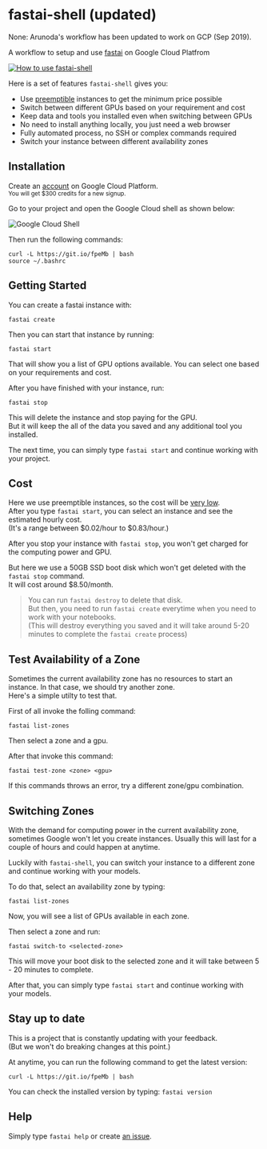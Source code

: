# fastai-shell (updated)

None: Arunoda's workflow has been updated to work on GCP (Sep 2019).

A workflow to setup and use [fastai](https://github.com/fastai/fastai) on Google Cloud Platfrom

[![How to use fastai-shell](https://user-images.githubusercontent.com/50838/48072112-d3240d00-e201-11e8-860d-22bc5a9697ee.png)](https://www.youtube.com/watch?v=ui_y60ZtE5c)

Here is a set of features `fastai-shell` gives you:

* Use [preemptible](https://cloud.google.com/compute/pricing#gpus) instances to get the minimum price possible
* Switch between different GPUs based on your requirement and cost
* Keep data and tools you installed even when switching between GPUs
* No need to install anything locally, you just need a web browser
* Fully automated process, no SSH or complex commands required
* Switch your instance between different availability zones

## Installation

Create an [account](https://cloud.google.com) on Google Cloud Platform.<br/>
<sup>You will get $300 credits for a new signup.</sup>

Go to your project and open the Google Cloud shell as shown below:

![Google Cloud Shell](https://user-images.githubusercontent.com/50838/47280304-53882280-d5f3-11e8-92d0-c0625b728967.png)

Then run the following commands:

```
curl -L https://git.io/fpeMb | bash
source ~/.bashrc
```

## Getting Started

You can create a fastai instance with:

```
fastai create
```

Then you can start that instance by running:

```
fastai start
```

That will show you a list of GPU options available. You can select one based on your requirements and cost.

After you have finished with your instance, run:

```
fastai stop
```

This will delete the instance and stop paying for the GPU.<br/>
But it will keep the all of the data you saved and any additional tool you installed.

The next time, you can simply type `fastai start` and continue working with your project.

## Cost

Here we use preemptible instances, so the cost will be [very low](https://cloud.google.com/compute/pricing#gpus).<br/>
After you type `fastai start`, you can select an instance and see the estimated hourly cost.<br/>
(It's a range between $0.02/hour to $0.83/hour.)

After you stop your instance with `fastai stop`, you won't get charged for the computing power and GPU.

But here we use a 50GB SSD boot disk which won't get deleted with the `fastai stop` command.<br/>
It will cost around $8.50/month.

> You can run `fastai destroy` to delete that disk.<br/>
> But then, you need to run `fastai create` everytime when you need to work with your notebooks. <br/>
> (This will destroy everything you saved and it will take around 5-20 minutes to complete the `fastai create` process)

## Test Availability of a Zone

Sometimes the current availability zone has no resources to start an instance. In that case, we should try another zone.<br/>
Here's a simple utilty to test that.

First of all invoke the folling command:

```
fastai list-zones
```

Then select a zone and a gpu.

After that invoke this command:

```
fastai test-zone <zone> <gpu>
```

If this commands throws an error, try a different zone/gpu combination.

## Switching Zones

With the demand for computing power in the current availability zone, sometimes Google won't let you create instances. Usually this will last for a couple of hours and could happen at anytime.

Luckily with `fastai-shell`, you can switch your instance to a different zone and continue working with your models.

To do that, select an availability zone by typing:

```
fastai list-zones
```

Now, you will see a list of GPUs available in each zone.

Then select a zone and run:

```
fastai switch-to <selected-zone>
```

This will move your boot disk to the selected zone and it will take between 5 - 20 minutes to complete.

After that, you can simply type `fastai start` and continue working with your models.

## Stay up to date

This is a project that is constantly updating with your feedback.<br/>
(But we won't do breaking changes at this point.)

At anytime, you can run the following command to get the latest version:

```
curl -L https://git.io/fpeMb | bash
```

You can check the installed version by typing: `fastai version`

## Help

Simply type `fastai help` or create [an issue](https://github.com/arunoda/fastai-shell).
